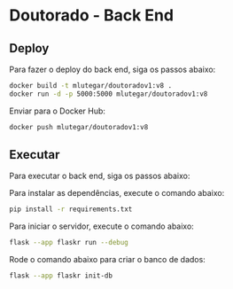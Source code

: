 # Doutorado - Back End

## Deploy

Para fazer o deploy do back end, siga os passos abaixo:
```bash
docker build -t mlutegar/doutoradov1:v8 .
docker run -d -p 5000:5000 mlutegar/doutoradov1:v8
```

Enviar para o Docker Hub:
```bash
docker push mlutegar/doutoradov1:v8
```


## Executar

Para executar o back end, siga os passos abaixo:

Para instalar as dependências, execute o comando abaixo:

```bash
pip install -r requirements.txt
```

Para iniciar o servidor, execute o comando abaixo:

```bash
flask --app flaskr run --debug
```

Rode o comando abaixo para criar o banco de dados:

```bash
flask --app flaskr init-db
```